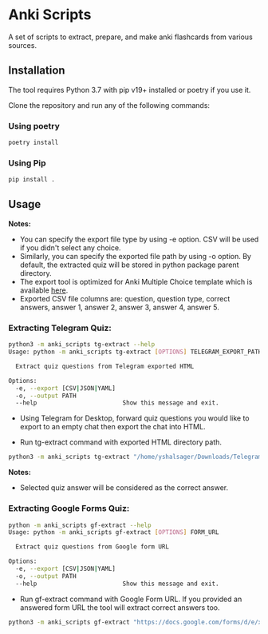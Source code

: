 # Anki Scripts

A set of scripts to extract, prepare, and make anki flashcards from various sources.

## Installation

The tool requires Python 3.7 with pip v19+ installed or poetry if you use it.

Clone the repository and run any of the following commands:

### Using poetry

```bash
poetry install
```

### Using Pip

```bash
pip install .
```

## Usage

**Notes:**

- You can specify the export file type by using -e option. CSV will be used if you didn't select any choice.
- Similarly, you can specify the exported file path by using -o option. By default, the extracted quiz will be stored in
  python package parent directory.
- The export tool is optimized for Anki Multiple Choice template which is
  available [here](https://ankiweb.net/shared/info/1566095810).
- Exported CSV file columns are: question, question type, correct answers, answer 1, answer 2, answer 3, answer 4,
  answer 5.

### Extracting Telegram Quiz:

```bash
python3 -m anki_scripts tg-extract --help
Usage: python -m anki_scripts tg-extract [OPTIONS] TELEGRAM_EXPORT_PATH

  Extract quiz questions from Telegram exported HTML

Options:
  -e, --export [CSV|JSON|YAML]
  -o, --output PATH
  --help                        Show this message and exit.
```

- Using Telegram for Desktop, forward quiz questions you would like to export to an empty chat then export the chat into
  HTML.

- Run tg-extract command with exported HTML directory path.

```bash
python3 -m anki_scripts tg-extract "/home/yshalsager/Downloads/Telegram Desktop/ChatExport_2021-06-27"
```  

**Notes:**

- Selected quiz answer will be considered as the correct answer.

### Extracting Google Forms Quiz:

```bash
python -m anki_scripts gf-extract --help
Usage: python -m anki_scripts gf-extract [OPTIONS] FORM_URL

  Extract quiz questions from Google form URL

Options:
  -e, --export [CSV|JSON|YAML]
  -o, --output PATH
  --help                        Show this message and exit.
```

- Run gf-extract command with Google Form URL. If you provided an answered form URL the tool will extract correct
  answers too.

```bash
python3 -m anki_scripts gf-extract "https://docs.google.com/forms/d/e/xxxxxxxxxxxxxxxx/viewscore?viewscore=xxxxxxxxxxxxxxx"
```